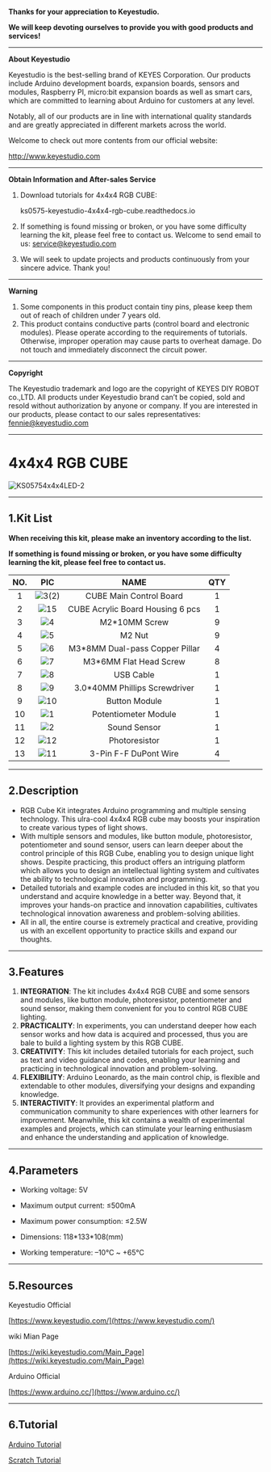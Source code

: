 **Thanks for your appreciation to Keyestudio.**

**We will keep devoting ourselves to provide you with good products and services!**

------

**About Keyestudio**

Keyestudio is the best-selling brand of KEYES Corporation. Our products include Arduino development boards, expansion boards, sensors and modules, Raspberry PI, micro:bit expansion boards as well as smart cars, which are committed to learning about Arduino for customers at any level. 

Notably, all of our products are in line with international quality standards and are greatly appreciated in different markets across the world. 

Welcome to check out more contents from our official website: 

http://www.keyestudio.com

------

**Obtain Information and After-sales Service**

1. Download tutorials for 4x4x4 RGB CUBE: 

   ks0575-keyestudio-4x4x4-rgb-cube.readthedocs.io

2. If something is found missing or broken, or you have some difficulty learning the kit, please feel free to contact us. Welcome to send email to us: [service@keyestudio.com](http://m.138.gz.cn/webadmin/~CAmsnCrrNXhTAySKCerrIfWjjZuuWVfI/~/usr/mod_edituser.jsp?;uid=service@keyestudio.com;;clearCache=)

3. We will seek to update projects and products continuously from your sincere advice. Thank you!

------

**Warning**

1. Some components in this product contain tiny pins, please keep them out of reach of children under 7 years old.
2. This product contains conductive parts (control board and electronic modules). Please operate according to the requirements of tutorials. Otherwise, improper operation may cause parts to overheat damage. Do not touch and immediately disconnect the circuit power.

------

**Copyright**

The Keyestudio trademark and logo are the copyright of KEYES DIY ROBOT co.,LTD. All products under Keyestudio brand can’t be copied, sold and resold without authorization by anyone or company. If you are interested in our products, please contact to our sales representatives: [fennie@keyestudio.com](http://m.138.gz.cn/webadmin/~CAmsnCrrNXhTAySKCerrIfWjjZuuWVfI/~/usr/mod_edituser.jsp?;uid=fennie@keyestudio.com;;clearCache=)

------





# **4x4x4 RGB CUBE**

![KS05754x4x4LED-2](./index_img/KS05754x4x4LED-2.jpg)

------

## 1.Kit List

**When receiving this kit, please make an inventory according to the list.**

**If something is found missing or broken, or you have some difficulty learning the kit, please feel free to contact us.**

| NO.  |                   PIC                    |               NAME               | QTY  |
| :--: | :--------------------------------------: | :------------------------------: | :--: |
|  1   |      ![3(2)](./index_img/3(2).png)       |     CUBE Main Control Board      |  1   |
|  2   |        ![15](./index_img/15.png)         | CUBE Acrylic Board Housing 6 pcs |  1   |
|  3   | ![4](./index_img/4-1695179721669-2.png)  |          M2*10MM Screw           |  9   |
|  4   |         ![5](./index_img/5.png)          |              M2 Nut              |  9   |
|  5   |         ![6](./index_img/6.png)          |  M3*8MM Dual-pass Copper Pillar  |  4   |
|  6   | ![7](./index_img/7-1695179740420-6.png)  |      M3*6MM Flat Head Screw      |  8   |
|  7   |         ![8](./index_img/8.png)          |            USB Cable             |  1   |
|  8   |         ![9](./index_img/9.png)          |  3.0*40MM Phillips Screwdriver   |  1   |
|  9   |        ![10](./index_img/10.png)         |          Button Module           |  1   |
|  10  | ![1](./index_img/1-1695179761548-12.png) |       Potentiometer Module       |  1   |
|  11  | ![2](./index_img/2-1695179757108-10.png) |           Sound Sensor           |  1   |
|  12  |        ![12](./index_img/12.png)         |          Photoresistor           |  1   |
|  13  |        ![11](./index_img/11.png)         |      3-Pin F-F DuPont Wire       |  4   |

------



## **2.Description**

- RGB Cube Kit integrates Arduino programming and multiple sensing technology. This ulra-cool 4x4x4 RGB cube may boosts your inspiration to create various types of light shows. 
- With multiple sensors and modules, like button module, photoresistor, potentiometer and sound sensor, users can learn deeper about the control principle of this RGB Cube, enabling you to design unique light shows. Despite practicing, this product offers an intriguing platform which allows you to design an intellectual lighting system and cultivates the ability to technological innovation and programming. 
- Detailed tutorials and example codes are included in this kit, so that you understand and acquire knowledge in a better way. Beyond that, it improves your hands-on practice and innovation capabilities, cultivates technological innovation awareness and problem-solving abilities.
- All in all, the entire course is extremely practical and creative, providing us with an excellent opportunity to practice skills and expand our thoughts.



-----------------------



## **3.Features**

1. **INTEGRATION**: The kit includes 4x4x4 RGB CUBE and some sensors and modules, like button module, photoresistor, potentiometer and sound sensor, making them convenient for you to control RGB CUBE lighting. 
2. **PRACTICALITY**: In experiments, you can understand deeper how each sensor works and how data is acquired and processed, thus you are bale to build a lighting system by this RGB CUBE.
3. **CREATIVITY**: This kit includes detailed tutorials for each project, such as text and video guidance and codes, enabling your learning and practicing in technological innovation and problem-solving. 
4. **FLEXIBILITY**: Arduino Leonardo, as the main control chip, is flexible and extendable to other modules, diversifying your designs and expanding knowledge. 
5. **INTERACTIVITY**: It provides an experimental platform and communication community to share experiences with other learners for improvement. Meanwhile, this kit contains a wealth of experimental examples and projects, which can stimulate your learning enthusiasm and enhance the understanding and application of knowledge.



------



## **4.Parameters**

- Working voltage: 5V

- Maximum output current: ≤500mA

- Maximum power consumption: ≤2.5W

- Dimensions: 118\*133*108(mm)

- Working temperature: –10°C ~ +65°C



------

## 5.Resources

Keyestudio Official

[https://www.keyestudio.com/](https://www.keyestudio.com/)


wiki Mian Page

[https://wiki.keyestudio.com/Main_Page](https://wiki.keyestudio.com/Main_Page)


Arduino Official

[https://www.arduino.cc/](https://www.arduino.cc/)



------

## 6.Tutorial

[Arduino Tutorial](./Arduino/arduino.md)

[Scratch Tutorial](./Scratch/scratch.md)
